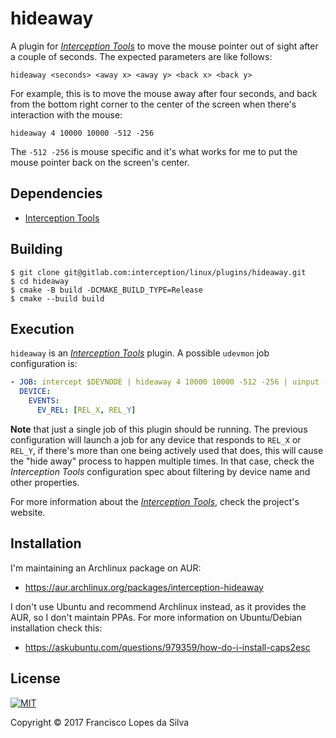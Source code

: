 # hideaway

A plugin for [_Interception Tools_][interception-tools] to move the mouse
pointer out of sight after a couple of seconds. The expected parameters are like
follows:

```
hideaway <seconds> <away x> <away y> <back x> <back y>
```

For example, this is to move the mouse away after four seconds, and back from
the bottom right corner to the center of the screen when there's interaction
with the mouse:

```
hideaway 4 10000 10000 -512 -256
```

The `-512 -256` is mouse specific and it's what works for me to put the mouse
pointer back on the screen's center.

## Dependencies

- [Interception Tools][interception-tools]

## Building

```
$ git clone git@gitlab.com:interception/linux/plugins/hideaway.git
$ cd hideaway
$ cmake -B build -DCMAKE_BUILD_TYPE=Release
$ cmake --build build
```

## Execution

`hideaway` is an [_Interception Tools_][interception-tools] plugin. A possible
`udevmon` job configuration is:

```yaml
- JOB: intercept $DEVNODE | hideaway 4 10000 10000 -512 -256 | uinput -d $DEVNODE
  DEVICE:
    EVENTS:
      EV_REL: [REL_X, REL_Y]

```

**Note** that just a single job of this plugin should be running. The previous
configuration will launch a job for any device that responds to `REL_X` or
`REL_Y`, if there's more than one being actively used that does, this will cause
the "hide away" process to happen multiple times. In that case, check the
_Interception Tools_ configuration spec about filtering by device name and other
properties.

For more information about the [_Interception Tools_][interception-tools], check
the project's website.

## Installation

I'm maintaining an Archlinux package on AUR:

- <https://aur.archlinux.org/packages/interception-hideaway>

I don't use Ubuntu and recommend Archlinux instead, as it provides the AUR, so I
don't maintain PPAs. For more information on Ubuntu/Debian installation check
this:

- <https://askubuntu.com/questions/979359/how-do-i-install-caps2esc>

## License

<a href="https://gitlab.com/interception/linux/plugins/caps2esc/blob/master/LICENSE.md">
    <img src="https://upload.wikimedia.org/wikipedia/commons/thumb/0/0b/License_icon-mit-2.svg/120px-License_icon-mit-2.svg.png" alt="MIT">
</a>

Copyright © 2017 Francisco Lopes da Silva

[interception-tools]: https://gitlab.com/interception/linux/tools
